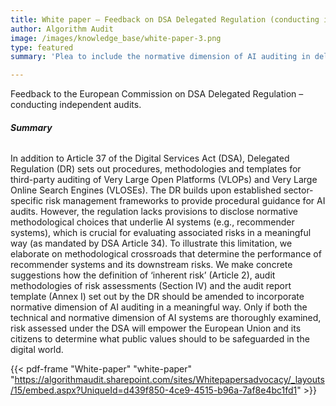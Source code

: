 ```yaml
---
title: White paper – Feedback on DSA Delegated Regulation (conducting independent audits)
author: Algorithm Audit
image: /images/knowledge_base/white-paper-3.png
type: featured
summary: 'Plea to include the normative dimension of AI auditing in delegated regulation of the Digital Services Act (DSA). Current limitations are illustrated by focussing on a recommender systems example'

---
```

Feedback to the European Commission on DSA Delegated Regulation – conducting independent audits. 

###### **Summary**
In addition to Article 37 of the Digital Services Act (DSA), Delegated Regulation (DR) sets out procedures, methodologies and templates for third-party auditing of Very Large Open Platforms (VLOPs) and Very Large Online Search Engines (VLOSEs). The DR builds upon established sector-specific risk management frameworks to provide procedural guidance for AI audits. However, the regulation lacks provisions to disclose normative methodological choices that underlie AI systems (e.g., recommender systems), which is crucial for evaluating associated risks in a meaningful way (as mandated by DSA Article 34). To illustrate this limitation, we elaborate on methodological crossroads that determine the performance of recommender systems and its downstream risks. We make concrete suggestions how the definition of ‘inherent risk’ (Article 2), audit methodologies of risk assessments (Section IV) and the audit report template (Annex I) set out by the DR should be amended to incorporate normative dimension of AI auditing in a meaningful way. Only if both the technical and normative dimension of AI systems are thoroughly examined, risk assessed under the DSA will empower the European Union and its citizens to determine what public values should to be safeguarded in the digital world.


{{< pdf-frame "White-paper" "white-paper" "https://algorithmaudit.sharepoint.com/sites/Whitepapersadvocacy/_layouts/15/embed.aspx?UniqueId=d439f850-4ce9-4515-b96a-7af8e4bc1fd1" >}}
